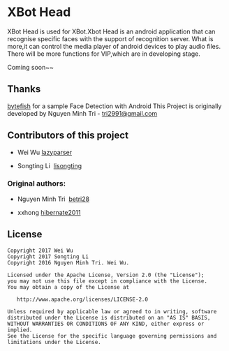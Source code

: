 XBot Head
=========

XBot Head is used for XBot.Xbot Head is an android application that can recognise specific faces with the support of recognition server. What is more,it can control the media player of android devices to play audio files.
There will be more functions for VIP,which are in developing stage.

Coming soon~~

## Thanks
[bytefish][bytefish] for a sample Face Detection with Android
This Project is originally developed by Nguyen Minh Tri - <tri2991@gmail.com>

## Contributors of this project

* Wei Wu  [lazyparser](https://github.com/lazyparser)

* Songting Li  [lisongting](https://github.com/lisongting)

### Original authors:
* Nguyen Minh Tri  [betri28](https://github.com/betri28)

* xxhong  [hibernate2011](https://github.com/hibernate2011)

License
--------

    Copyright 2017 Wei Wu
    Copyright 2017 Songting Li
    Copyright 2016 Nguyen Minh Tri. Wei Wu.

    Licensed under the Apache License, Version 2.0 (the "License");
    you may not use this file except in compliance with the License.
    You may obtain a copy of the License at

       http://www.apache.org/licenses/LICENSE-2.0

    Unless required by applicable law or agreed to in writing, software
    distributed under the License is distributed on an "AS IS" BASIS,
    WITHOUT WARRANTIES OR CONDITIONS OF ANY KIND, either express or implied.
    See the License for the specific language governing permissions and
    limitations under the License.

[bytefish]:https://github.com/bytefish/VideoFaceDetection
